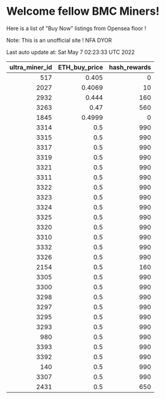 # Welcome fellow BMC Miners!
Here is a list of "Buy Now" listings from Opensea floor !

Note: This is an unofficial site ! NFA DYOR


Last auto update at: Sat May  7 02:23:33 UTC 2022


|   ultra_miner_id |   ETH_buy_price |   hash_rewards |
|-----------------:|----------------:|---------------:|
|              517 |          0.405  |              0 |
|             2027 |          0.4069 |             10 |
|             2932 |          0.444  |            160 |
|             3263 |          0.47   |            560 |
|             1845 |          0.4999 |              0 |
|             3314 |          0.5    |            990 |
|             3315 |          0.5    |            990 |
|             3317 |          0.5    |            990 |
|             3319 |          0.5    |            990 |
|             3321 |          0.5    |            990 |
|             3311 |          0.5    |            990 |
|             3322 |          0.5    |            990 |
|             3323 |          0.5    |            990 |
|             3324 |          0.5    |            990 |
|             3325 |          0.5    |            990 |
|             3320 |          0.5    |            990 |
|             3310 |          0.5    |            990 |
|             3332 |          0.5    |            990 |
|             3326 |          0.5    |            990 |
|             2154 |          0.5    |            160 |
|             3305 |          0.5    |            990 |
|             3300 |          0.5    |            990 |
|             3298 |          0.5    |            990 |
|             3297 |          0.5    |            990 |
|             3295 |          0.5    |            990 |
|             3293 |          0.5    |            990 |
|              980 |          0.5    |            990 |
|             3393 |          0.5    |            990 |
|             3392 |          0.5    |            990 |
|              140 |          0.5    |            990 |
|             3307 |          0.5    |            990 |
|             2431 |          0.5    |            650 |